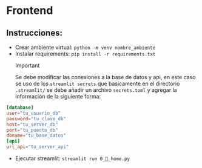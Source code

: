 # Frontend

## Instrucciones:

- Crear ambiente virtual: `python -m venv nombre_ambiente`
- Instalar requirements: `pip install -r requirements.txt`
  > [!IMPORTANT]
  > Se debe modificar las conexiones a la base de datos y api, en este caso se uso de los `streamlit secrets` que basicamente en el directorio `.streamlit/` se debe añadir un archivo `secrets.toml` y agregar la información de la siguiente forma:

```TOML
[database]
user="tu_usuario_db"
password="tu_clave_db"
host="tu_server_db"
port="tu_puerto_db"
dbname="tu_base_datos"
[api]
url_api="tu_server_api"
```

- Ejecutar streamlit: `streamlit run 0_🏡_home.py`
